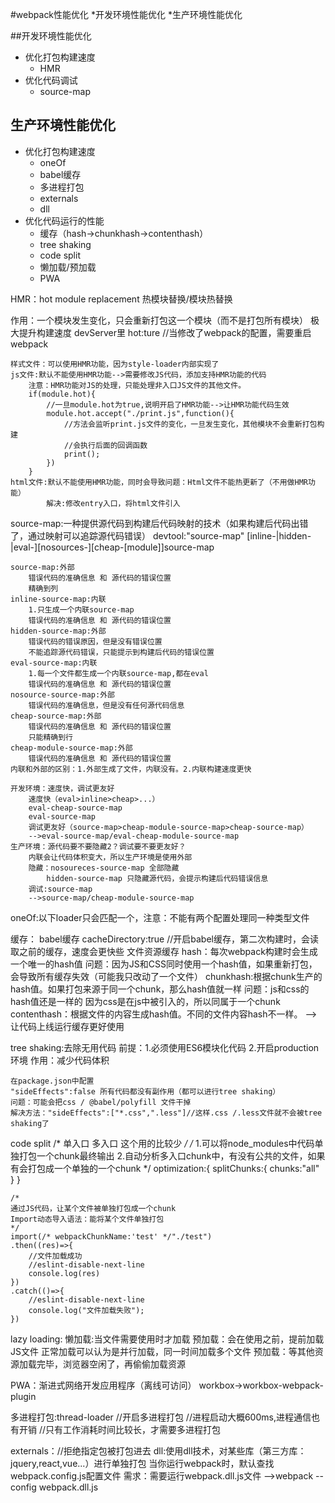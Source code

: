 #webpack性能优化
*开发环境性能优化
*生产环境性能优化

##开发环境性能优化
* 优化打包构建速度
    * HMR 
* 优化代码调试
    * source-map

## 生产环境性能优化
* 优化打包构建速度 
    * oneOf
    * babel缓存
    * 多进程打包
    * externals
    * dll
* 优化代码运行的性能
    * 缓存（hash->chunkhash->contenthash）
    * tree shaking
    * code split
    * 懒加载/预加载
    * PWA
    
HMR：hot module replacement 热模块替换/模块热替换

作用：一个模块发生变化，只会重新打包这一个模块（而不是打包所有模块）
    极大提升构建速度
    devServer里 hot:ture
    //当修改了webpack的配置，需要重启webpack

    样式文件：可以使用HMR功能，因为style-loader内部实现了
    js文件:默认不能使用HMR功能-->需要修改JS代码，添加支持HMR功能的代码
        注意：HMR功能对JS的处理，只能处理非入口JS文件的其他文件。
        if(module.hot){
            //一旦module.hot为true,说明开启了HMR功能-->让HMR功能代码生效
            module.hot.accept("./print.js",function(){
                //方法会监听print.js文件的变化，一旦发生变化，其他模块不会重新打包构建
                //会执行后面的回调函数
                print();
            })
        }
    html文件:默认不能使用HMR功能，同时会导致问题：Html文件不能热更新了（不用做HMR功能）
            解决:修改entry入口，将html文件引入

source-map:一种提供源代码到构建后代码映射的技术（如果构建后代码出错了，通过映射可以追踪源代码错误）
    devtool:"source-map"
    [inline-|hidden-|eval-][nosources-][cheap-[module]]source-map

    source-map:外部
        错误代码的准确信息 和 源代码的错误位置
        精确到列
    inline-source-map:内联
        1.只生成一个内联source-map
        错误代码的准确信息 和 源代码的错误位置
    hidden-source-map:外部
        错误代码的错误原因，但是没有错误位置
        不能追踪源代码错误，只能提示到构建后代码的错误位置
    eval-source-map:内联
        1.每一个文件都生成一个内联source-map,都在eval
        错误代码的准确信息 和 源代码的错误位置
    nosource-source-map:外部
        错误代码的准确信息，但是没有任何源代码信息
    cheap-source-map:外部
        错误代码的准确信息 和 源代码的错误位置
        只能精确到行
    cheap-module-source-map:外部
        错误代码的准确信息 和 源代码的错误位置
    内联和外部的区别：1.外部生成了文件，内联没有。2.内联构建速度更快

    开发环境：速度快，调试更友好
        速度快（eval>inline>cheap>...）
        eval-cheap-source-map
        eval-source-map
        调试更友好（source-map>cheap-module-source-map>cheap-source-map）
        -->eval-source-map/eval-cheap-module-source-map
    生产环境：源代码要不要隐藏2？调试要不要更友好？
        内联会让代码体积变大，所以生产环境是使用外部
        隐藏：nosoureces-source-map 全部隐藏
            hidden-source-map 只隐藏源代码，会提示构建后代码错误信息
        调试:source-map
        -->source-map/cheap-module-source-map

oneOf:以下loader只会匹配一个，注意：不能有两个配置处理同一种类型文件

缓存：
    babel缓存
        cacheDirectory:true //开启babel缓存，第二次构建时，会读取之前的缓存，速度会更快些
    文件资源缓存
        hash：每次webpack构建时会生成一个唯一的hash值
            问题：因为JS和CSS同时使用一个hash值，如果重新打包，会导致所有缓存失效（可能我只改动了一个文件）
        chunkhash:根据chunk生产的hash值。如果打包来源于同一个chunk，那么hash值就一样
            问题：js和css的hash值还是一样的
            因为css是在js中被引入的，所以同属于一个chunk
        contenthash：根据文件的内容生成hash值。不同的文件内容hash不一样。
        -->让代码上线运行缓存更好使用

tree shaking:去除无用代码
    前提：1.必须使用ES6模块化代码 2.开启production环境
    作用：减少代码体积

    在package.json中配置
    "sideEffects":false 所有代码都没有副作用（都可以进行tree shaking）
    问题：可能会把css / @babel/polyfill 文件干掉
    解决方法："sideEffects":["*.css",".less"]//这样.css /.less文件就不会被tree shaking了

code split
    /*
     单入口 多入口 这个用的比较少
    */
    /*
    1.可以将node_modules中代码单独打包一个chunk最终输出
    2.自动分析多入口chunk中，有没有公共的文件，如果有会打包成一个单独的一个chunk
    */
    optimization:{
        splitChunks:{
            chunks:"all"
        }
    }

    /*
    通过JS代码，让某个文件被单独打包成一个chunk
    Import动态导入语法：能将某个文件单独打包
    */
    import(/* webpackChunkName:'test' */"./test")
    .then((res)=>{
        //文件加载成功
        //eslint-disable-next-line
        console.log(res)
    })
    .catch(()=>{
        //eslint-disable-next-line
        console.log("文件加载失败");
    })

lazy loading:
    懒加载:当文件需要使用时才加载
    预加载：会在使用之前，提前加载JS文件
    正常加载可以认为是并行加载，同一时间加载多个文件 预加载：等其他资源加载完毕，浏览器空闲了，再偷偷加载资源

PWA：渐进式网络开发应用程序（离线可访问）
    workbox->workbox-webpack-plugin

多进程打包:thread-loader //开启多进程打包
    //进程启动大概600ms,进程通信也有开销
    //只有工作消耗时间比较长，才需要多进程打包

externals：//拒绝指定包被打包进去
dll:使用dll技术，对某些库（第三方库：jquery,react,vue...）进行单独打包
    当你运行webpack时，默认查找webpack.config.js配置文件
    需求：需要运行webpack.dll.js文件
    -->webpack --config webpack.dll.js